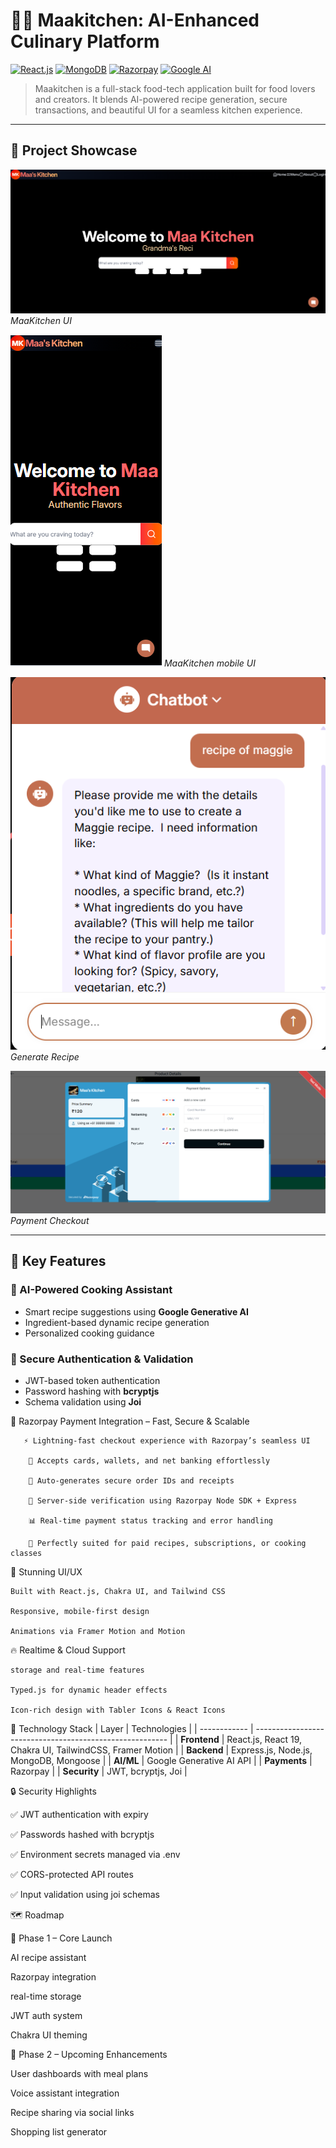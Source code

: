 # 🧑‍🍳 Maakitchen: AI-Enhanced Culinary Platform

[![React.js](https://img.shields.io/badge/React.js-19.0-blue.svg)]()
[![MongoDB](https://img.shields.io/badge/MongoDB-Mongoose-green.svg)]()
[![Razorpay](https://img.shields.io/badge/Payments-Razorpay-orange.svg)]()
[![Google AI](https://img.shields.io/badge/AI-Gemini-blueviolet.svg)]()

> Maakitchen is a full-stack food-tech application built for food lovers and creators. It blends AI-powered recipe generation, secure transactions, and beautiful UI for a seamless kitchen experience.

---

## 📸 Project Showcase

![Maakitchen UI](maakitchen-UI.png)
*MaaKitchen UI*

![Maakitchen UI](mobile.png)
*MaaKitchen mobile UI*

![Recipe Generation](recipe.png)
*Generate Recipe*

![Payment Checkout](payment.png)
*Payment Checkout*

---

## 🌟 Key Features

### 🍳 AI-Powered Cooking Assistant
- Smart recipe suggestions using **Google Generative AI**
- Ingredient-based dynamic recipe generation
- Personalized cooking guidance

### 🔐 Secure Authentication & Validation
- JWT-based token authentication
- Password hashing with **bcryptjs**
- Schema validation using **Joi**

💸 Razorpay Payment Integration – Fast, Secure & Scalable

       ⚡ Lightning-fast checkout experience with Razorpay’s seamless UI
        
        🏦 Accepts cards, wallets, and net banking effortlessly
    
        🧾 Auto-generates secure order IDs and receipts

        🔐 Server-side verification using Razorpay Node SDK + Express
 
        📊 Real-time payment status tracking and error handling

        💼 Perfectly suited for paid recipes, subscriptions, or cooking classes



🎨 Stunning UI/UX


    Built with React.js, Chakra UI, and Tailwind CSS

    Responsive, mobile-first design
    
    Animations via Framer Motion and Motion


🔥 Realtime & Cloud Support

    storage and real-time features
    
    Typed.js for dynamic header effects
    
    Icon-rich design with Tabler Icons & React Icons


🧠 Technology Stack
| Layer        | Technologies                                             |
| ------------ | -------------------------------------------------------- |
| **Frontend** | React.js, React 19, Chakra UI, TailwindCSS, Framer Motion |
| **Backend**  | Express.js, Node.js, MongoDB, Mongoose                   |
| **AI/ML**    | Google Generative AI API                                 |
| **Payments** | Razorpay                                                 |
| **Security** | JWT, bcryptjs, Joi                                       |


🔒 Security Highlights

✅ JWT authentication with expiry

✅ Passwords hashed with bcryptjs

✅ Environment secrets managed via .env

✅ CORS-protected API routes

✅ Input validation using joi schemas



🗺 Roadmap


🚧 Phase 1 – Core Launch

   AI recipe assistant

   Razorpay integration

   real-time storage

   JWT auth system

   Chakra UI theming

🚀 Phase 2 – Upcoming Enhancements

   User dashboards with meal plans

   Voice assistant integration

   Recipe sharing via social links

   Shopping list generator

 




